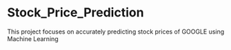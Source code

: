 # Stock_Price_Prediction
This project focuses on accurately predicting stock prices of GOOGLE using Machine Learning
